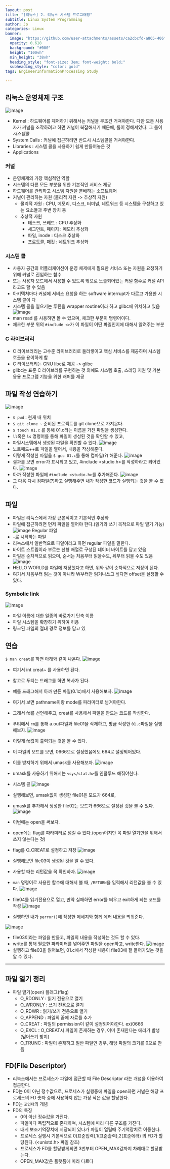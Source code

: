 ```yaml
---
layout: post
title: "[리눅스] 2. 리눅스 시스템 프로그래밍"
subtitle: Linux System Programming
author: Jo
categories: Linux
banner:
  image: "https://github.com/user-attachments/assets/ca2cbcfd-a865-406f-8045-41b1b7aba1a4"
  opacity: 0.618
  background: "#000"
  height: "100vh"
  min_height: "38vh"
  heading_style: "font-size: 3em; font-weight: bold;"
  subheading_style: "color: gold"
tags: EngineerInformationProcessing Study

---
```


## 리눅스 운영체제 구조
![image](https://github.com/user-attachments/assets/ca2cbcfd-a865-406f-8045-41b1b7aba1a4)
- Kernel
  : 하드웨어를 제어하기 위해서는 커널을 무조건 거쳐야한다.
  다만 모든 사용자가 커널을 조작하려고 하면 커널이 복잡해지기 때문에, 룰이 정해져있다.
  그 룰이 *시스템콜*
- System Calls
  : 커널에 접근하려면 반드시 시스템콜을 거쳐야한다.
- Libraries
  : 시스템 콜을 사용하기 쉽게 만들어놓은 것
- Applications

### 커널
- 운영체제의 가장 핵심적인 역할
- 시스템의 다른 모든 부분을 위한 기본적인 서비스 제공
- 하드웨어를 관리하고 시스템 자원을 분배하는 소프트웨어
- 커널이 관리하는 자원 (물리적 자원 -> 추상적 자원)
  - 물리적 자원 : CPU, 메모리, 디스크, 터미널, 네트워크 등 시스템을 구성하고 있는 요소들과 주변 장치 등
  - 추상적 자원
    - 태스크, 쓰레드 : CPU 추상화
    - 세그먼트, 페이지 : 메모리 추상화
    - 파일, inode : 디스크 추상화
    - 프로토콜, 패킷 : 네트워크 추상화

### 시스템 콜
- 사용자 공간의 어플리케이션이 운영 체제에게 필요한 서비스 또는 자원을 요청하기 위해 커널로 진입하는 함수
- 또는 사용자 모드에서 사용할 수 있도록 밖으로 노출되어있는 커널 함수로 커널 API라고도 할 수 있음
- 아키텍처마다 커널에 서비스 요청을 하는 software interrupt가 다르고 가용한 시스템 콜이 다
- 시스템 콜을 일으키는 루틴을 wrapper routine이라 하고 glibc에 위치하고 있음
![image](https://github.com/user-attachments/assets/ade29260-22e7-4d5f-8197-f768e2f34dbd)
- man read 를 사용하면 볼 수 있으며, 체크한 부분이 명령어이다.
- 체크한 부분 위의 ``#include <>``가 이 파일이 어떤 파일인지에 대해서 알려주는 부분


### C 라이브러리
- C 라이브러리는 고수준 라이브러리로 둘러쌓이고 핵심 서비스를 제공하며 시스템 호출을 용이하게 함
- C 라이브러리는 GNU libc로 제공 -> glibc
- glibc는 표준 C 라이브러를 구현하는 것 외에도 시스템 호출, 스레딩 지원 및 기본 응용 프로그램 기능을 위한 래퍼를 제공


## 파일 작성 연습하기
![image](https://github.com/user-attachments/assets/d1757a26-894d-46e1-9672-7b4351724724)
- ``$ pwd`` : 현재 내 위치
- ``$ git clone ~`` 준비된 프로젝트를 git clone으로 가져온다.
- ``$ touch 01.c`` 를 통해 01.c라는 이름을 가진 파일을 생성한다.
- ``ll``혹은 ``ls`` 명령어를 통해 파일이 생성된 것을 확인할 수 있고,
- 파일시스템에서 생성된 파일을 확인할 수 있다.
![image](https://github.com/user-attachments/assets/f8576a3e-7d61-40a6-b458-d770af726ede)
- 노트패드++로 파일을 열어서, 내용을 작성해준다.
- 이렇게 작성한 파일을 ``$ gcc 01.c``를 통해 컴파일(?) 해준다.
![image](https://github.com/user-attachments/assets/16ca6b76-8c4b-49c8-b57e-712ce81cdaac)
- 결과를 보면 error가 표시되고 있고, #include <studio.h>를 작성하라고 되어있다.
![image](https://github.com/user-attachments/assets/58be2945-cd0d-4e5d-bb01-d438fecf96c6)
- 아까 작성한 파일에 ``#include <studio.h>``를 추가해준다.
![image](https://github.com/user-attachments/assets/08596fe2-1079-4d3b-a70c-d4a4849ba622)
- 그 다음 다시 컴파일(?)하고 실행해주면 내가 작성한 코드가 실행되는 것을 볼 수 있다.

## 파일
- 파일은 리눅스에서 가장 근본적이고 기본적인 추상화
- 파일에 접근하려면 먼저 파일을 열어야 한다.(읽기와 쓰기 목적으로 파일 열기 가능)
![image](https://github.com/user-attachments/assets/49afb9b8-4d1c-4139-9672-0705ad168608)
Regular 파일
- ``-``로 시작하는 파일
- 리눅스에서 일반적으로 파일이라고 하면 regular 파일을 말한다.
- 바이트 스트림이라 부르는 선형 배열로 구성된 데이터 바이트를 담고 있음
- 파일은 순차적으로 읽으며, 순서는 처음부터 읽을수도, 뒤부터 읽을 수도 있음
![image](https://github.com/user-attachments/assets/128f513b-684d-4d7f-9485-657589a68c89)
- HELLO WORLD를 파일에 저장했다고 하면, 위와 같이 순차적으로 저장이 된다.
- 여기서 처음부터 읽는 것이 아니라 W부터만 읽거나쓰고 싶다면 offset을 설정할 수 있다.

### Symbolic link
![image](https://github.com/user-attachments/assets/e806b8db-23fc-4f99-b9fc-5246129304fa)
- 파일 이름에 대한 일종의 바로가기 단축 이름
- 파일 시스템을 확장하기 위하여 허용
- 링크된 파일의 절대 경로 정보를 담고 있

## 연습

``$ man creat``를 하면 아래와 같이 나온다.
![image](https://github.com/user-attachments/assets/b53cde8e-623b-474d-bad4-3796ffa59432)
- 여기서 int creat~ 를 사용하면 된다.
- 참고로 푸티는 드래그를 하면 복사가 된다.
- 얘를 드래그해서 아까 만든 파일(0.1c)에서 사용해보자.
![image](https://github.com/user-attachments/assets/26d28f8d-83cd-4184-9a5b-ae0bb8b44167)
- 여기서 보면 pathname이랑 mode를 파라미터로 넘겨야한다.
- 그래서 fd를 선언해주고, creat를 사용해서 파일을 만드는 코드를 작성한다.
- 푸티에서 ``rm``를 통해 a.out파일과 file01을 삭제하고, 방금 작성한 ``01.c``파일을 실행해보자.
![image](https://github.com/user-attachments/assets/03444b0e-41b5-4b59-b157-ab688184147c)
- 이렇게 fd값이 출력되는 것을 볼 수 있다.
- 이 파일의 모드를 보면, 0666으로 설정했음에도 664로 설정되어있다.
- 이를 방지하기 위해서 umask를 사용해보자.
![image](https://github.com/user-attachments/assets/fced7829-16fa-454a-bef5-a2ecbdbe7ba1)
- umask를 사용하기 위해서는 ``<sys/stat.h>``를 인클루드 해줘야한다.
- 시스템 콜
![image](https://github.com/user-attachments/assets/75eb0a01-9cfb-4287-beb7-d190c834728c)
- 실행해보면, umask없이 생성한 file01은 모드가 664로,
- umask를 추가해서 생성한 file02는 모드가 666으로 설정된 것을 볼 수 있다.
![image](https://github.com/user-attachments/assets/246df66e-3ff3-4473-a4c7-fbb13aeea639)
- 이번에는 open을 써보자.
- open에는 flag를 파라미터로 넘길 수 있다.(open이지만 꼭 파일 열기만을 위해서 쓰지 않는다는 것)
- flag를 O_CREAT로 설정하고 저장
![image](https://github.com/user-attachments/assets/a36559d3-26aa-43f4-b0dc-f23017f06e07)
- 실행해보면 file03이 생성된 것을 알 수 있다.

- 사용할 때는 리턴값을 꼭 확인하자.
![image](https://github.com/user-attachments/assets/6907c4b3-8f68-40f8-8ba0-c34cef1fb6d5)
- ``man`` 명령어로 사용한 함수에 대해서 볼 때, ``/RETURN``을 입력해서 리턴값을 볼 수 있다.
![image](https://github.com/user-attachments/assets/e3370615-ea90-42ab-a69c-f30530fe0678)
- file04를 읽기전용으로 열고, 만약 실패하면 error를 띄우고 exit하게 되는 코드를 작성
![image](https://github.com/user-attachments/assets/40215141-fb5e-44b3-9a7b-dbe32f74c1d5)
- 실행하면 내가 ``perror()``에 작성한 메세지와 함께 에러 내용을 띄워준다.

![image](https://github.com/user-attachments/assets/8d3edf6a-a07e-4c4e-8aff-d471969562bc)
- file03이라는 파일을 만들고, 파일의 내용을 작성하는 것도 할 수 있다.
- write를 통해 필요한 파라미터를 넣어주면 파일을 open하고, write한다.
![image](https://github.com/user-attachments/assets/ef82da5d-cadd-407c-b141-d31c78cd36e4)
- 실행하고 file03을 읽어보면, 01.c에서 작성한 내용이 file03에 잘 들어가있는 것을 알 수 있다.

<hr>

## 파일 열기 정리
- 파일 열기(open) 플래그(flag)
  - O_RDONLY : 읽기 전용으로 열기
  - O_WRONLY : 쓰기 전용으로 열기
  - O_RDWR : 읽기/쓰기 전용으로 열기
  - O_APPEND : 파일의 끝에 자료를 추가
  - O_CREAT : 파일의 permission이 같이 설정되어야한다. ex)0666
  - O_EXCL : O_CREAT시 파일이 존재하는 경우, 이미 존재한다는 에러가 발생 (덮어쓰기 방지)
  - O_TRUNC : 파일이 존재하고 일반 파일인 경우, 해당 파일의 크기를 0으로 만듬


## FD(File Descriptor)
- 리눅스에서는 프로세스가 파일에 접근할 때 File Descriptor 라는 개념을 이용하여 접근한다.
- FD는 0이 아닌 정수값으로, 프로세스가 실행중에 파일을 open하면 커널은 해당 프로세스의 FD 숫자 중에 사용하지 않는 가장 작은 값을 할당한다.
- FD는 ``포인터``의 개념
- FD의 특징
  - 0이 아닌 정수값을 가진다.
  - 파일마다 독립적으로 존재하며, 시스템에 따라 다른 구조를 가진다.
  - 대게 보조기억장치에 저장되어 있다가 파일이 열릴때 주기억장치로 이동한다.
  - 프로세스 실행시 기본적으로 0(표준입력),1(표준출력),2(표준에러) 의 FD가 할당된다. (<unistd.h> 파일 참조)
  - 프로세스가 FD를 할당받게되면 3번부터 OPEN_MAX값까지 차례대로 할당받는다.
  - OPEN_MAX값은 플랫폼에 따라 다르다
